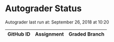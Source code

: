 # Autograder Status
Autograder last run at: September 26, 2018 at 10:20

| GitHub ID | Assignment | Graded Branch |
|-----------|------------|---------------|
